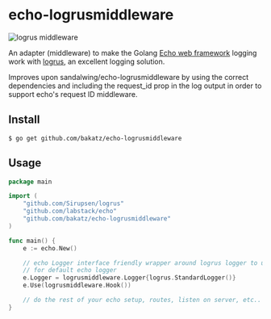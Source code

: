 # echo-logrusmiddleware

![logrus middleware](/logrus.png)

An adapter (middleware) to make the Golang [Echo web
framework](https://github.com/labstack/echo) logging work with
[logrus](https://github.com/Sirupsen/logrus), an excellent logging solution.

Improves upon sandalwing/echo-logrusmiddleware by using the correct dependencies and including the request_id prop in the log output in order to support echo's request ID middleware.

## Install

```
$ go get github.com/bakatz/echo-logrusmiddleware
```

## Usage

```go
package main

import (
	"github.com/Sirupsen/logrus"
	"github.com/labstack/echo"
	"github.com/bakatz/echo-logrusmiddleware"
)

func main() {
	e := echo.New()

	// echo Logger interface friendly wrapper around logrus logger to use it
	// for default echo logger
	e.Logger = logrusmiddleware.Logger{logrus.StandardLogger()}
	e.Use(logrusmiddleware.Hook())

	// do the rest of your echo setup, routes, listen on server, etc..
}
```
